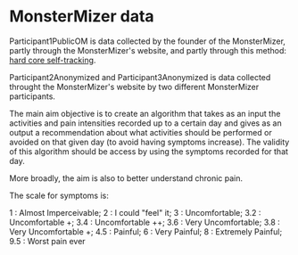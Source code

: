 # MonsterMizer data

Participant1PublicOM is data collected by the founder of the MonsterMizer, partly through the MonsterMizer's website, and partly through this method: <a href='../HowToTrackHealthData.md' target='_blank'>hard core self-tracking</a>.

Participant2Anonymized and Participant3Anonymized is data collected throught the MonsterMizer's website by two different MonsterMizer participants.

The main aim objective is to create an algorithm that takes as an input the activities and pain intensities recorded up to a certain day and gives as an output a recommendation about what activities should be performed or avoided on that given day (to avoid having symptoms increase). The validity of this algorithm should be access by using the symptoms recorded for that day.

More broadly, the aim is also to better understand chronic pain.

The scale for symptoms is:

1   : Almost Imperceivable;
2   : I could "feel" it;
3   : Uncomfortable;
3.2 : Uncomfortable +;
3.4 : Uncomfortable ++;
3.6 : Very Uncomfortable;
3.8 : Very Uncomfortable +;
4.5 : Painful;
6   : Very Painful;
8   : Extremely Painful;
9.5 : Worst pain ever
